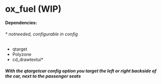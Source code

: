 # ox_fuel (WIP)

**Dependencies:**
###### * notneeded, configurable in config
- qtarget
- Polyzone
- cd_drawtextui*

##### With the qtargetcar config option you target the left or right backside of the car, next to the passenger seats
